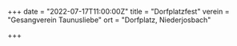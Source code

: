 +++
date = "2022-07-17T11:00:00Z"
title = "Dorfplatzfest"
verein = "Gesangverein Taunusliebe"
ort = "Dorfplatz, Niederjosbach"

+++
